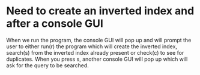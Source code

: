 # Need to create an inverted index and after a console GUI
When we run the program, the console GUI will pop up and will prompt the user to either run(r) the program which will create the inverted index, search(s) from the inverted index already present or check(c) to see for duplicates. When you press s, another console GUI will pop up which will ask for the query to be searched.
